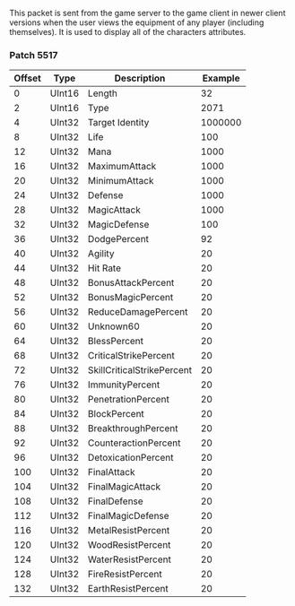 This packet is sent from the game server to the game client in newer client versions when the user views the equipment of any player (including themselves). It is used to display all of the characters attributes.

### Patch 5517

| Offset | Type | Description | Example |
| -------- | -------- | -------- | -------- |
| 0 | UInt16 | Length | 32 |
| 2 | UInt16 | Type | 2071 |
| 4 | UInt32 | Target Identity | 1000000 |
| 8 | UInt32 | Life | 100 |
| 12 | UInt32 | Mana | 1000 |
| 16 | UInt32 | MaximumAttack | 1000 |
| 20 | UInt32 | MinimumAttack | 1000 |
| 24 | UInt32 | Defense | 1000 |
| 28 | UInt32 | MagicAttack | 1000 |
| 32 | UInt32 | MagicDefense | 100 |
| 36 | UInt32 | DodgePercent | 92 |
| 40 | UInt32 | Agility | 20 |
| 44 | UInt32 | Hit Rate | 20 |
| 48 | UInt32 | BonusAttackPercent | 20 |
| 52 | UInt32 | BonusMagicPercent | 20 |
| 56 | UInt32 | ReduceDamagePercent | 20 |
| 60 | UInt32 | Unknown60 | 20 |
| 64 | UInt32 | BlessPercent | 20 |
| 68 | UInt32 | CriticalStrikePercent | 20 |
| 72 | UInt32 | SkillCriticalStrikePercent | 20 |
| 76 | UInt32 | ImmunityPercent | 20 |
| 80 | UInt32 | PenetrationPercent | 20 |
| 84 | UInt32 | BlockPercent | 20 |
| 88 | UInt32 | BreakthroughPercent | 20 |
| 92 | UInt32 | CounteractionPercent | 20 |
| 96 | UInt32 | DetoxicationPercent | 20 | 
| 100 | UInt32 | FinalAttack | 20 |
| 104 | UInt32 | FinalMagicAttack | 20 |
| 108 | UInt32 | FinalDefense | 20 |
| 112 | UInt32 | FinalMagicDefense | 20 |
| 116 | UInt32 | MetalResistPercent | 20 |
| 120 | UInt32 | WoodResistPercent | 20 |
| 124 | UInt32 | WaterResistPercent | 20 |
| 128 | UInt32 | FireResistPercent | 20 |
| 132 | UInt32 | EarthResistPercent | 20 |

